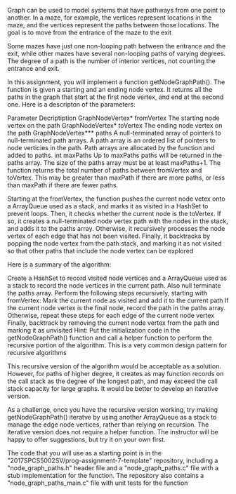 Graph can be used to model systems that have pathways from one point to another. In a maze, for example, the vertices represent locations in the maze, and the vertices represent the paths between those locations. The goal is to move from the entrance of the maze to the exit

Some mazes have just one non-looping path between the entrance and the exit, while other mazes have several non-looping paths of varying degrees. The degree of a path is the number of interior vertices, not counting the entrance and exit.

In this assignment, you will implement a function getNodeGraphPath(). The function is given a starting and an ending node vertex. It returns all the paths in the graph that start at the first node vertex, and end at the second one. Here is a descripton of the parameters:

Parameter	    Decriptiption
GraphNodeVertex* fromVertex	The starting node vertex on the path
GraphNodeVertex* toVertex	The ending node vertex on the path
GraphNodeVertex*** paths	A null-terminated array of pointers to null-terminated path arrays. A path array is an ordered list of pointers to node verticies in the path. Path arrays are allocated by the function and added to paths.
int maxPaths	   Up to maxPaths paths will be returned in the paths array. The size of the paths array must be at least maxPaths+1.
The function returns the total number of paths between fromVertex and toVertex. This may be greater than maxPath if there are more paths, or less than maxPath if there are fewer paths.

Starting at the fromVertex, the function pushes the current node vetex onto a ArrayQueue used as a stack, and marks it as visited in a HashSet to prevent loops. Then, it checks whether the current node is the toVertex. If so, it creates a null-terminated node vertex path with the nodes in the stack, and adds it to the paths array. Otherwise, it recursively processes the node vertex of each edge that has not been visited. Finally, it backtracks by popping the node vertex from the path stack, and marking it as not visited so that other paths that include the node vertex can be explored

Here is a summary of the algorithm:

Create a HashSet to record visited node vertices and a ArrayQueue used as a stack to record the node vertices in the current path. Also null terminate the paths array.
Perform the following steps recursively, starting with fromVertex:
Mark the current node as visited and add it to the current path
If the current node vertex is the final node, record the path in the paths array.
Otherwise, repeat these steps for each edge of the current node vertex
Finally, backtrack by removing the current node vertex from the path and marking it as unvisited
Hint: Put the initialization code in the getNodeGraphPath() function and call a helper function to perform the recursive portion of the algorithm. This is a very common design pattern for recursive algorithms

This recursive version of the algorithm would be acceptable as a solution. However, for paths of higher degree, it creates as may function records on the call stack as the degree of the longest path, and may exceed the call stack capacity for large graphs. It would be better to develop an iterative version.

As a challenge, once you have the recursive version working, try making getNodeGraphPath() iteratve by using another ArrayQueue as a stack to manage the edge node vertices, rather than relying on recursion. The iterative version does not require a helper function. The instructor will be happy to offer suggestions, but try it on your own first.

The code that you will use as a starting point is in the "2017SPCS5002SV/prog-assignment-7-template" repository, including a "node_graph_paths.h" header file and a "node_graph_paths.c" file with a stub implementation for the function. The repository also contains a "node_graph_paths_main.c" file with unit tests for the function